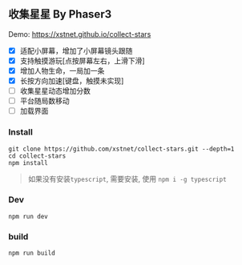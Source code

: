 ## 收集星星 By Phaser3

Demo: https://xstnet.github.io/collect-stars

- [x] 适配小屏幕，增加了小屏幕镜头跟随
- [x] 支持触摸游玩[点按屏幕左右，上滑下滑]
- [x] 增加人物生命，一局加一条
- [x] 长按方向加速[键盘，触摸未实现]
- [ ] 收集星星动态增加分数
- [ ] 平台随局数移动
- [ ] 加载界面

### Install

```
git clone https://github.com/xstnet/collect-stars.git --depth=1
cd collect-stars
npm install
```

> 如果没有安装`typescript`, 需要安装, 使用 `npm i -g typescript`

### Dev

```
npm run dev
```

### build

```
npm run build
```
